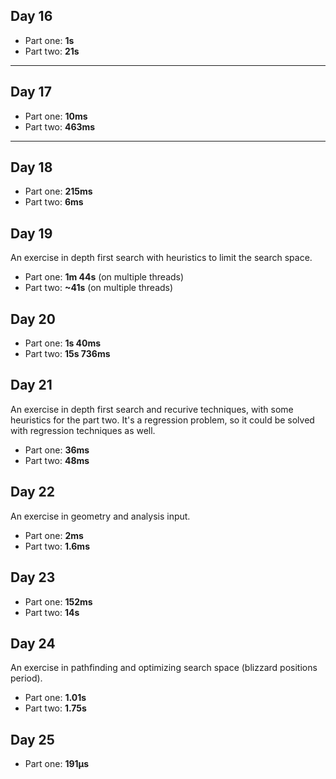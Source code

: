 ## Day 16

- Part one: **1s**
- Part two: **21s**

---

## Day 17

- Part one: **10ms**
- Part two: **463ms**

---

## Day 18

- Part one: **215ms**
- Part two: **6ms**

## Day 19

An exercise in depth first search with heuristics to limit the search space.

- Part one: **1m 44s** (on multiple threads)
- Part two: **~41s** (on multiple threads)

## Day 20

- Part one: **1s 40ms**
- Part two: **15s 736ms**

## Day 21

An exercise in depth first search and recurive techniques, with some heuristics for the
part two.
It's a regression problem, so it could be solved with regression techniques as well.

- Part one: **36ms**
- Part two: **48ms**

## Day 22

An exercise in geometry and analysis input.

- Part one: **2ms**
- Part two: **1.6ms**

## Day 23

- Part one: **152ms**
- Part two: **14s**

## Day 24

An exercise in pathfinding and optimizing search space (blizzard positions period).

- Part one: **1.01s**
- Part two: **1.75s**

## Day 25

- Part one: **191µs**
